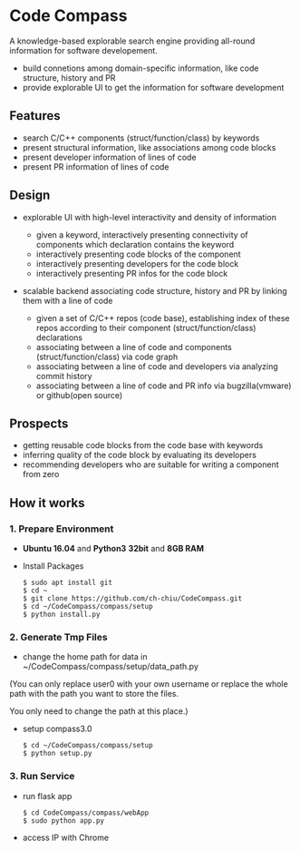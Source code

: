 # Code Compass

A knowledge-based explorable search engine providing all-round information for software developement.

- build connetions among domain-specific information, like code structure, history and PR
- provide explorable UI to get the information for software development

## Features
- search C/C++ components (struct/function/class) by keywords
- present structural information, like associations among code blocks   
- present developer information of lines of code
- present PR information of lines of code

## Design
- explorable UI with high-level interactivity and density of information
    - given a keyword, interactively presenting connectivity of components which declaration contains the keyword
    - interactively presenting code blocks of the component
    - interactively presenting developers for the code block
    - interactively presenting PR infos for the code block
    
- scalable backend associating code structure, history and PR by linking them with a line of code
    - given a set of C/C++ repos (code base), establishing index of these repos according to their component (struct/function/class) declarations
    - associating between a line of code and components (struct/function/class) via code graph
    - associating between a line of code and developers via analyzing commit history
    - associating between a line of code and PR info via bugzilla(vmware) or github(open source)
    
## Prospects
- getting reusable code blocks from the code base with keywords
- inferring quality of the code block by evaluating its developers
- recommending developers who are suitable for writing a component from zero

## How it works
### 1. Prepare Environment
* **Ubuntu 16.04** and **Python3** **32bit** and **8GB RAM**

* Install Packages
   
    ```
    $ sudo apt install git
    $ cd ~
    $ git clone https://github.com/ch-chiu/CodeCompass.git
    $ cd ~/CodeCompass/compass/setup
    $ python install.py
    ```
### 2. Generate Tmp Files
* change the home path for data in ~/CodeCompass/compass/setup/data_path.py

(You can only replace user0 with your own username or replace the whole path with the path you want to store the files.

You only need to change the path at this place.)

* setup compass3.0
    
    ```
    $ cd ~/CodeCompass/compass/setup
    $ python setup.py
    ```

### 3. Run Service
* run flask app

    ```
    $ cd CodeCompass/compass/webApp
    $ sudo python app.py
    ```

* access IP with Chrome
